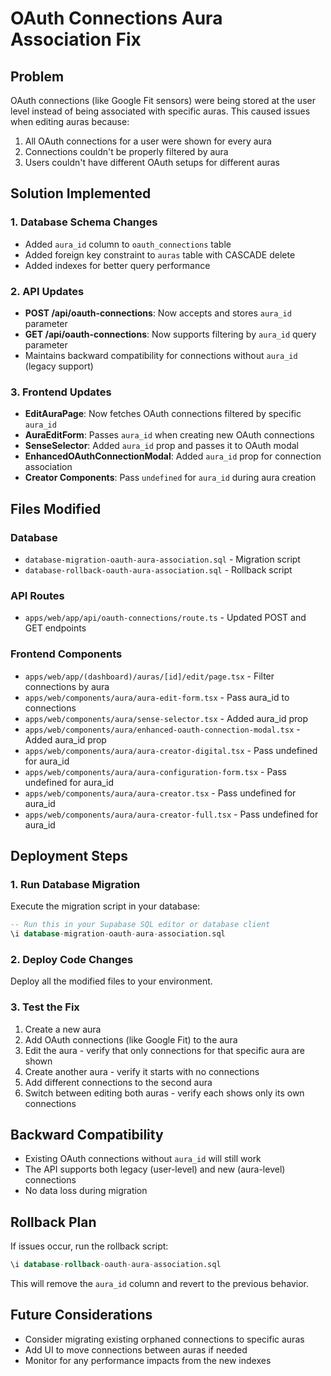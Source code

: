 # OAuth Connections Aura Association Fix

## Problem
OAuth connections (like Google Fit sensors) were being stored at the user level instead of being associated with specific auras. This caused issues when editing auras because:

1. All OAuth connections for a user were shown for every aura
2. Connections couldn't be properly filtered by aura
3. Users couldn't have different OAuth setups for different auras

## Solution Implemented

### 1. Database Schema Changes
- Added `aura_id` column to `oauth_connections` table
- Added foreign key constraint to `auras` table with CASCADE delete
- Added indexes for better query performance

### 2. API Updates
- **POST /api/oauth-connections**: Now accepts and stores `aura_id` parameter
- **GET /api/oauth-connections**: Now supports filtering by `aura_id` query parameter
- Maintains backward compatibility for connections without `aura_id` (legacy support)

### 3. Frontend Updates
- **EditAuraPage**: Now fetches OAuth connections filtered by specific `aura_id`
- **AuraEditForm**: Passes `aura_id` when creating new OAuth connections
- **SenseSelector**: Added `aura_id` prop and passes it to OAuth modal
- **EnhancedOAuthConnectionModal**: Added `aura_id` prop for connection association
- **Creator Components**: Pass `undefined` for `aura_id` during aura creation

## Files Modified

### Database
- `database-migration-oauth-aura-association.sql` - Migration script
- `database-rollback-oauth-aura-association.sql` - Rollback script

### API Routes
- `apps/web/app/api/oauth-connections/route.ts` - Updated POST and GET endpoints

### Frontend Components
- `apps/web/app/(dashboard)/auras/[id]/edit/page.tsx` - Filter connections by aura
- `apps/web/components/aura/aura-edit-form.tsx` - Pass aura_id to connections
- `apps/web/components/aura/sense-selector.tsx` - Added aura_id prop
- `apps/web/components/aura/enhanced-oauth-connection-modal.tsx` - Added aura_id prop
- `apps/web/components/aura/aura-creator-digital.tsx` - Pass undefined for aura_id
- `apps/web/components/aura/aura-configuration-form.tsx` - Pass undefined for aura_id
- `apps/web/components/aura/aura-creator.tsx` - Pass undefined for aura_id
- `apps/web/components/aura/aura-creator-full.tsx` - Pass undefined for aura_id

## Deployment Steps

### 1. Run Database Migration
Execute the migration script in your database:
```sql
-- Run this in your Supabase SQL editor or database client
\i database-migration-oauth-aura-association.sql
```

### 2. Deploy Code Changes
Deploy all the modified files to your environment.

### 3. Test the Fix
1. Create a new aura
2. Add OAuth connections (like Google Fit) to the aura
3. Edit the aura - verify that only connections for that specific aura are shown
4. Create another aura - verify it starts with no connections
5. Add different connections to the second aura
6. Switch between editing both auras - verify each shows only its own connections

## Backward Compatibility
- Existing OAuth connections without `aura_id` will still work
- The API supports both legacy (user-level) and new (aura-level) connections
- No data loss during migration

## Rollback Plan
If issues occur, run the rollback script:
```sql
\i database-rollback-oauth-aura-association.sql
```

This will remove the `aura_id` column and revert to the previous behavior.

## Future Considerations
- Consider migrating existing orphaned connections to specific auras
- Add UI to move connections between auras if needed
- Monitor for any performance impacts from the new indexes